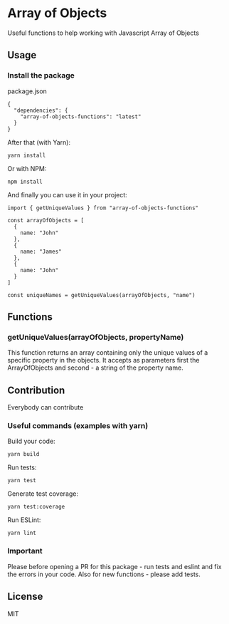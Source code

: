 # Array of Objects

Useful functions to help working with Javascript Array of Objects

## Usage

### Install the package

package.json
```
{
  "dependencies": {
    "array-of-objects-functions": "latest"
  }
}
```

After that (with Yarn):
```
yarn install
```

Or with NPM:
```
npm install
```

And finally you can use it in your project:
```
import { getUniqueValues } from "array-of-objects-functions"

const arrayOfObjects = [
  {
    name: "John"
  },
  {
    name: "James"
  },
  {
    name: "John"
  }
]

const uniqueNames = getUniqueValues(arrayOfObjects, "name")
```

## Functions

### getUniqueValues(arrayOfObjects, propertyName)

This function returns an array containing only the unique values of a specific property in the objects. It accepts as parameters first the ArrayOfObjects and second - a string of the property name.

## Contribution

Everybody can contribute

### Useful commands (examples with yarn)

Build your code:
```
yarn build
```

Run tests:
```
yarn test
```

Generate test coverage:
```
yarn test:coverage
```

Run ESLint:
```
yarn lint
```

### Important

Please before opening a PR for this package - run tests and eslint and fix the errors in your code.
Also for new functions - please add tests.

## License

MIT